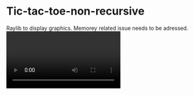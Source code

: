 # Tic-tac-toe-non-recursive
Raylib to display graphics. Memorey related issue needs to be adressed.
<video src="https://github.com/user-attachments/assets/d8749239-0110-4af0-a839-2fc3d8bd7488" controls></video>


